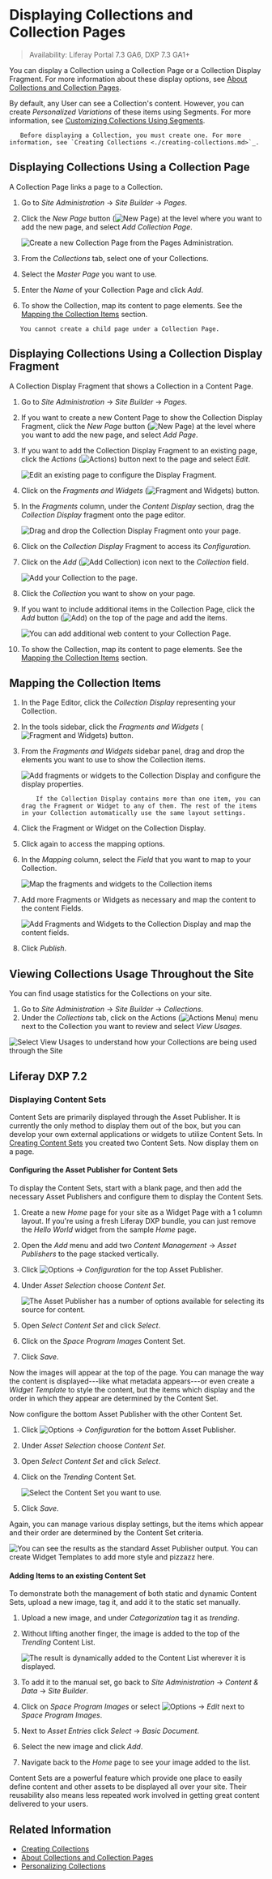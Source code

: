 # Displaying Collections and Collection Pages

> Availability: Liferay Portal 7.3 GA6, DXP 7.3 GA1+

You can display a Collection using a Collection Page or a Collection Display Fragment. For more information about these display options, see [About Collections and Collection Pages](./about-collections-and-collection-pages.md#displaying-collections).

By default, any User can see a Collection's content. However, you can create _Personalized Variations_ of these items using Segments. For more information, see [Customizing Collections Using Segments](./customizing-collections-using-segments.md).

```note::
   Before displaying a Collection, you must create one. For more information, see `Creating Collections <./creating-collections.md>`_.
```

## Displaying Collections Using a Collection Page

A Collection Page links a page to a Collection.

1. Go to _Site Administration_ &rarr; _Site Builder_ &rarr; _Pages_.
1. Click the _New Page_ button (![New Page](../../images/icon-plus.png)) at the level where you want to add the new page, and select _Add Collection Page_.

    ![Create a new Collection Page from the Pages Administration.](./displaying-collections-and-collection-pages/images/01.png)

1. From the _Collections_ tab, select one of your Collections.
1. Select the _Master Page_ you want to use.
1. Enter the _Name_ of your Collection Page and click _Add_.
1. To show the Collection, map its content to page elements. See the [Mapping the Collection Items](#mapping-the-collection-items-in-the-page-editor) section.

```important::
   You cannot create a child page under a Collection Page.
```

## Displaying Collections Using a Collection Display Fragment

A Collection Display Fragment that shows a Collection in a Content Page.

1. Go to _Site Administration_ &rarr; _Site Builder_ &rarr; _Pages_.
1. If you want to create a new Content Page to show the Collection Display Fragment, click the _New Page_ button (![New Page](../../images/icon-plus.png)) at the level where you want to add the new page, and select _Add Page_.
1. If you want to add the Collection Display Fragment to an existing page, click the _Actions_ (![Actions](../../images/icon-actions.png)) button next to the page and select _Edit_.

    ![Edit an existing page to configure the Display Fragment.](./displaying-collections-and-collection-pages/images/09.png)

1. Click on the _Fragments and Widgets_ (![Fragment and Widgets](../../images/icon-view-type-cards.png)) button.
1. In the _Fragments_ column, under the _Content Display_ section, drag the _Collection Display_ fragment onto the page editor.

    ![Drag and drop the Collection Display Fragment onto your page.](./displaying-collections-and-collection-pages/images/03.png)

1. Click on the _Collection Display_ Fragment to access its _Configuration_.
1. Click on the _Add_ (![Add Collection](../../images/icon-plus.png)) icon next to the _Collection_ field.

    ![Add your Collection to the page.](./displaying-collections-and-collection-pages/images/04.png)

1. Click the _Collection_ you want to show on your page.
1. If you want to include additional items in the Collection Page, click the _Add_ button (![Add](../../images/icon-add-app.png)) on the top of the page and add the items.

    ![You can add additional web content to your Collection Page.](./displaying-collections-and-collection-pages/images/10.gif)

1. To show the Collection, map its content to page elements. See the [Mapping the Collection Items](#mapping-the-collection-items) section.

## Mapping the Collection Items

1. In the Page Editor, click the _Collection Display_ representing your Collection.
1. In the tools sidebar, click the _Fragments and Widgets_ (![Fragment and Widgets](../../images/icon-view-type-cards.png)) button.
1. From the _Fragments and Widgets_ sidebar panel, drag and drop the elements you want to use to show the Collection items.

    ![Add fragments or widgets to the Collection Display and configure the display properties.](./displaying-collections-and-collection-pages/images/06.gif)

    ```note::
        If the Collection Display contains more than one item, you can drag the Fragment or Widget to any of them. The rest of the items in your Collection automatically use the same layout settings.
    ```

1. Click the Fragment or Widget on the Collection Display.
1. Click again to access the mapping options.
1. In the _Mapping_ column, select the _Field_ that you want to map to your Collection.

    ![Map the fragments and widgets to the Collection items](./displaying-collections-and-collection-pages/images/07.gif)

1. Add more Fragments or Widgets as necessary and map the content to the content Fields.

    ![Add Fragments and Widgets to the Collection Display and map the content fields.](./displaying-collections-and-collection-pages/images/08.gif)

1. Click _Publish_.

## Viewing Collections Usage Throughout the Site

You can find usage statistics for the Collections on your site.

1. Go to _Site Administration_ &rarr; _Site Builder_ &rarr; _Collections_.
1. Under the _Collections_ tab, click on the Actions (![Actions Menu](../../images/icon-actions.png)) menu next to the Collection you want to review and select _View Usages_.

![Select View Usages to understand how your Collections are being used through the Site](./displaying-collections-and-collection-pages/images/05.png)

## Liferay DXP 7.2

### Displaying Content Sets

Content Sets are primarily displayed through the Asset Publisher. It is currently the only method to display them out of the box, but you can develop your own external applications or widgets to utilize Content Sets. In [Creating Content Sets](./creating-collections.md#creating-content-sets) you created two Content Sets. Now display them on a page.

#### Configuring the Asset Publisher for Content Sets

To display the Content Sets, start with a blank page, and then add the necessary Asset Publishers and configure them to display the Content Sets.

1. Create a new _Home_ page for your site as a Widget Page with a 1 column layout. If you're using a fresh Liferay DXP bundle, you can just remove the _Hello World_ widget from the sample _Home_ page.
2. Open the _Add_ menu and add two _Content Management_ &rarr; _Asset Publishers_ to the page stacked vertically.
3. Click ![Options](../../images/icon-app-options.png) &rarr; _Configuration_ for the top Asset Publisher.
4. Under _Asset Selection_ choose _Content Set_.

    ![The Asset Publisher has a number of options available for selecting its source for content.](./displaying-collections-and-collection-pages/images/20.png)

5. Open _Select Content Set_ and click _Select_.
6. Click on the _Space Program Images_ Content Set.
7. Click _Save_.

Now the images will appear at the top of the page. You can manage the way the content is displayed---like what metadata appears---or even create a _Widget Template_ to style the content, but the items which display and the order in which they appear are determined by the Content Set.

Now configure the bottom Asset Publisher with the other Content Set.

1. Click ![Options](../../images/icon-app-options.png) &rarr; _Configuration_ for the bottom Asset Publisher.
2. Under _Asset Selection_ choose _Content Set_.
3. Open _Select Content Set_ and click _Select_.
4. Click on the _Trending_ Content Set.

    ![Select the Content Set you want to use.](./displaying-collections-and-collection-pages/images/21.png)

5. Click _Save_.

Again, you can manage various display settings, but the items which appear and their order are determined by the Content Set criteria.

![You can see the results as the standard Asset Publisher output. You can create Widget Templates to add more style and pizzazz here.](./displaying-collections-and-collection-pages/images/22.png)

#### Adding Items to an existing Content Set

To demonstrate both the management of both static and dynamic Content Sets, upload a new image, tag it, and add it to the static set manually.

1. Upload a new image, and under _Categorization_ tag it as _trending_.
2. Without lifting another finger, the image is added to the top of the _Trending_ Content List.

    ![The result is dynamically added to the Content List wherever it is displayed.](./displaying-collections-and-collection-pages/images/23.png)

3. To add it to the manual set, go back to _Site Administration_ &rarr; _Content & Data_ &rarr; _Site Builder_.
4. Click on _Space Program Images_ or select ![Options](../../images/icon-options.png) &rarr; _Edit_ next to _Space Program Images_.
5. Next to _Asset Entries_ click _Select_ &rarr; _Basic Document_.
6. Select the new image and click _Add_.
7. Navigate back to the _Home_ page to see your image added to the list.

Content Sets are a powerful feature which provide one place to easily define content and other assets to be displayed all over your site. Their reusability also means less repeated work involved in getting great content delivered to your users.

## Related Information

-   [Creating Collections](./creating-collections.md)
-   [About Collections and Collection Pages](./about-collections-and-collection-pages.md)
-   [Personalizing Collections](../../site-building/personalizing-site-experience/experience-personalization/personalizing-collections.md)
